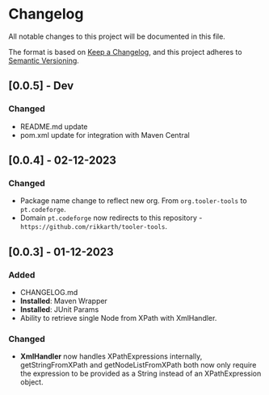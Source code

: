 # Changelog

All notable changes to this project will be documented in this file.

The format is based on [Keep a Changelog](https://keepachangelog.com/en/1.0.0/),
and this project adheres to [Semantic Versioning](https://semver.org/spec/v2.0.0.html).

## [0.0.5] - Dev

### Changed

- README.md update
- pom.xml update for integration with Maven Central

## [0.0.4] - 02-12-2023

### Changed

- Package name change to reflect new org. From `org.tooler-tools` to `pt.codeforge`.
- Domain `pt.codeforge` now redirects to this repository - `https://github.com/rikkarth/tooler-tools`.

## [0.0.3] - 01-12-2023

### Added

- CHANGELOG.md
- **Installed**: Maven Wrapper
- **Installed**: JUnit Params
- Ability to retrieve single Node from XPath with XmlHandler.

### Changed

- **XmlHandler** now handles XPathExpressions internally, getStringFromXPath and getNodeListFromXPath both now only
  require the expression to be provided as a String instead of an XPathExpression object.
